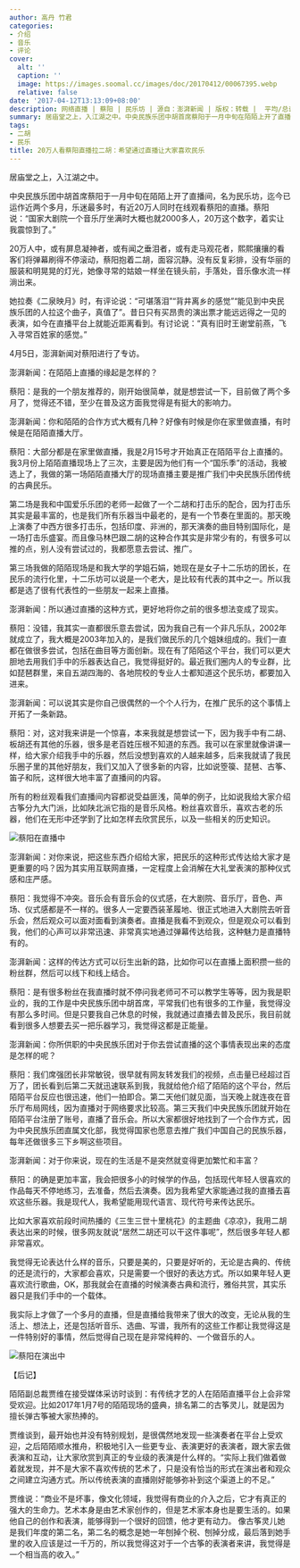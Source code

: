 ```yaml
---
author: 高丹 竹君
categories:
- 介绍
- 音乐
- 评论
cover:
  alt: ''
  caption: ''
  image: https://images.soomal.cc/images/doc/20170412/00067395.webp
  relative: false
date: '2017-04-12T13:13:09+08:00'
description: 网络直播 | 蔡阳 | 民乐坊 | 源自：澎湃新闻 | 版权：转载 |  平均/总评分：10.00/10
summary: 居庙堂之上，入江湖之中。中央民族乐团中胡首席蔡阳于一月中旬在陌陌上开了直播间，名为民乐坊，迄今已运作近两个多月，乐迷最多时，有近20万人同时在线观看蔡阳的直播。蔡阳说：“国家大剧院一个音乐厅坐满时大概也就2000多人，20万这个数字，着实让我震惊到了。”
tags:
- 二胡
- 民乐
title: 20万人看蔡阳直播拉二胡：希望通过直播让大家喜欢民乐
---
```


居庙堂之上，入江湖之中。

中央民族乐团中胡首席蔡阳于一月中旬在陌陌上开了直播间，名为民乐坊，迄今已运作近两个多月，乐迷最多时，有近20万人同时在线观看蔡阳的直播。蔡阳说：“国家大剧院一个音乐厅坐满时大概也就2000多人，20万这个数字，着实让我震惊到了。”

20万人中，或有屏息凝神者，或有闻之垂泪者，或有走马观花者，熙熙攘攘的看客们将弹幕刷得不停滚动，蔡阳抱着二胡，面容沉静。没有反复彩排，没有华丽的服装和明晃晃的灯光，她像寻常的姑娘一样坐在镜头前，手落处，音乐像水流一样淌出来。

她拉奏《二泉映月》时，有评论说：“可堪落泪”“背井离乡的感觉”“能见到中央民族乐团的人拉这个曲子，真值了”。昔日只有买昂贵的演出票才能远远得之一见的表演，如今在直播平台上就能近距离看到。有讨论说：“真有旧时王谢堂前燕，飞入寻常百姓家的感觉。”

4月5日，澎湃新闻对蔡阳进行了专访。

澎湃新闻：在陌陌上直播的缘起是怎样的？

蔡阳：是我的一个朋友推荐的，刚开始很简单，就是想尝试一下，目前做了两个多月了，觉得还不错，至少在普及这方面我觉得是有挺大的影响力。

澎湃新闻：你和陌陌的合作方式大概有几种？好像有时候是你在家里做直播，有时候是在陌陌直播大厅。

蔡阳：大部分都是在家里做直播，我是2月15号才开始真正在陌陌平台上直播的。我3月份上陌陌直播现场上了三次，主要是因为他们有一个“国乐季”的活动，我被选上了，我做的第一场陌陌直播大厅的现场直播主要是推广我们中央民族乐团传统的古典民乐。

第二场是我和中国爱乐乐团的老师一起做了一个二胡和打击乐的配合，因为打击乐其实是最丰富的，也是我们所有乐器当中最老的，是有一个节奏在里面的。那天晚上演奏了中西方很多打击乐，包括印度、非洲的，那天演奏的曲目特别国际化，是一场打击乐盛宴。而且像马林巴跟二胡的这种合作其实是非常少有的，有很多可以推的点，别人没有尝试过的，我都愿意去尝试、推广。

第三场我做的陌陌现场是和我大学的学姐石娟，她现在是女子十二乐坊的团长，在民乐的流行化里，十二乐坊可以说是一个老大，是比较有代表的其中之一。所以我都是选了很有代表性的一些朋友一起来上直播。

澎湃新闻：所以通过直播的这种方式，更好地将你之前的很多想法变成了现实。

蔡阳：没错，我其实一直都很乐意去尝试，因为我自己有一个非凡乐队，2002年就成立了，我大概是2003年加入的，是我们做民乐的几个姐妹组成的。我们一直都在做很多尝试，包括在曲目等方面创新。现在有了陌陌这个平台，我们可以更大胆地去用我们手中的乐器表达自己，我觉得挺好的。最近我们圈内人的专业群，比如琵琶群里，来自五湖四海的、各地院校的专业人士都知道这个民乐坊，都要加入进来。

澎湃新闻：可以说其实是你自己很偶然的一个个人行为，在推广民乐的这个事情上开拓了一条新路。

蔡阳：对，这对我来讲是一个惊喜，本来我就是想尝试一下，因为我手中有二胡、板胡还有其他的乐器，很多是老百姓压根不知道的东西。我可以在家里就像讲课一样，给大家介绍我手中的乐器，然后没想到喜欢的人越来越多，后来我就请了我民乐圈子里的其他好朋友，我们又加入了很多新的内容，比如说箜篌、琵琶、古筝、笛子和阮，这样很大地丰富了直播间的内容。

所有的粉丝观看我们直播间内容都说受益匪浅，简单的例子，比如说我给大家介绍古筝分九大门派，比如陕北派它指的是音乐风格。粉丝喜欢音乐，喜欢古老的乐器，他们在无形中还学到了比如怎样去欣赏民乐，以及一些相关的历史知识。

![蔡阳在直播中](https://images.soomal.cc/images/doc/20170412/00067396_01.webp)





澎湃新闻：对你来说，把这些东西介绍给大家，把民乐的这种形式传达给大家才是更重要的吗？因为其实用互联网直播，一定程度上会消解在大礼堂表演的那种仪式感和庄严感。

蔡阳：我觉得不冲突。音乐会有音乐会的仪式感，在大剧院、音乐厅，音色、声场、仪式感都是不一样的。很多人一定要西装革履地、很正式地进入大剧院去听音乐会，然后观众可以面对面看到演奏者。直播是我看不到观众，但是观众可以看到我，他们的心声可以非常迅速、非常真实地通过弹幕传达给我，这种魅力是直播特有的。

澎湃新闻：这样的传达方式可以衍生出新的路，比如你可以在直播上面积攒一些的粉丝群，然后可以线下和线上结合。

蔡阳：是有很多粉丝在我直播时就不停问我老师可不可以教学生等等，因为我是职业的，我的工作是中央民族乐团中胡首席，平常我们也有很多的工作量，我觉得没有那么多时间。但是只要我自己休息的时候，我就通过直播去普及民乐，我目前就看到很多人想要去买一把乐器学习，我觉得这都是正能量。

澎湃新闻：你所供职的中央民族乐团对于你去尝试直播的这个事情表现出来的态度是怎样的呢？

蔡阳：我们席强团长非常敏锐，很早就有网友转发我们的视频，点击量已经超过百万了，团长看到后第二天就迅速联系到我，我就给他介绍了陌陌的这个平台，然后陌陌平台反应也很迅速，他们一拍即合。第二天他们就见面，当天晚上就连夜在音乐厅布局网线，因为直播对于网络要求比较高。第三天我们中央民族乐团就开始在陌陌平台注册了账号，直播了音乐会。所以大家都很好地找到了一个合作方式，因为中央民族乐团直属文化部，我觉得国家也愿意去推广我们中国自己的民族乐器，每年还做很多三下乡啊这些项目。

澎湃新闻：对于你来说，现在的生活是不是突然就变得更加繁忙和丰富？

蔡阳：的确是更加丰富，我会把很多小的时候学的作品，包括现代年轻人很喜欢的作品每天不停地练习，去准备，然后去演奏。因为我希望大家能通过我的直播去喜欢这些乐器。我是现代人，我希望能用现代语言、现代符号来传达民乐。

比如大家喜欢前段时间热播的《三生三世十里桃花》的主题曲《凉凉》，我用二胡表达出来的时候，很多网友就说“居然二胡还可以干这件事呢”，然后很多年轻人都非常喜欢。

我觉得无论表达什么样的音乐，只要是美的，只要是好听的，无论是古典的、传统的还是流行的，大家都会喜欢，只是需要一个很好的表达方式。所以如果年轻人更喜欢流行歌曲，OK，那我就会在直播的时候演奏古典和流行，雅俗共赏，其实乐器只是我们手中的一个载体。

我实际上才做了一个多月的直播，但是直播给我带来了很大的改变，无论从我的生活上、想法上，还是包括听音乐、选曲、写谱，我所有的这些工作都让我觉得这是一件特别好的事情，然后觉得自己现在是非常纯粹的、一个做音乐的人。

![蔡阳在演出中](https://images.soomal.cc/images/doc/20170412/00067395.webp)





【后记】

陌陌副总裁贾维在接受媒体采访时谈到：有传统才艺的人在陌陌直播平台上会非常受欢迎。比如2017年1月7号的陌陌现场的盛典，排名第二的古筝灵儿，就是因为擅长弹古筝被大家热捧的。

贾维谈到，最开始也并没有特别规划，是很偶然地发现一些演奏者在平台上受欢迎，之后陌陌顺水推舟，积极地引入一些更专业、表演更好的表演者，跟大家去做表演和互动，让大家欣赏到真正的专业级的表演是什么样的。“实际上我们做着做着就发现，并不是大家不喜欢传统的艺术了，只是没有恰当的形式在演出者和观众之间建立沟通方式。所以传统表演的直播刚好能够弥补到这个渠道上的不足。”

贾维说：“商业不是坏事，像文化领域，我觉得有商业的介入之后，它才有真正的强大的生命力。艺术本身是由艺术家创作的，但是艺术家本身也是要生活的。如果他自己的创作和表演，能够得到一个很好的回馈，他才更有动力。 像古筝灵儿她是我们年度的第二名，第二名的概念是她一年刨掉个税、刨掉分成，最后落到她手里的收入应该是过一千万的，所以我觉得这对于一个古筝的表演者来讲，我觉得是一个相当高的收入。”
